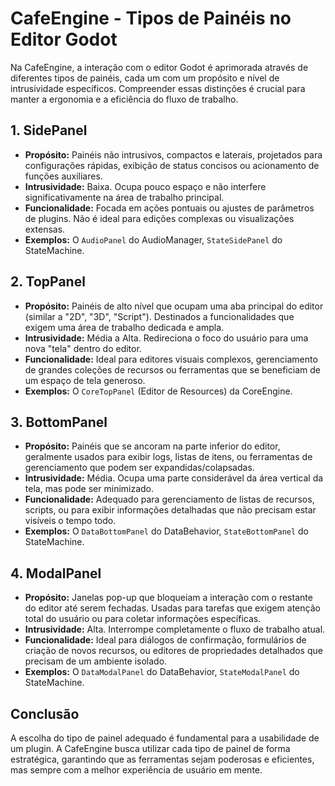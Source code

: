 # CafeEngine - Tipos de Painéis no Editor Godot

Na CafeEngine, a interação com o editor Godot é aprimorada através de diferentes tipos de painéis, cada um com um propósito e nível de intrusividade específicos. Compreender essas distinções é crucial para manter a ergonomia e a eficiência do fluxo de trabalho.

## 1. SidePanel

*   **Propósito:** Painéis não intrusivos, compactos e laterais, projetados para configurações rápidas, exibição de status concisos ou acionamento de funções auxiliares.
*   **Intrusividade:** Baixa. Ocupa pouco espaço e não interfere significativamente na área de trabalho principal.
*   **Funcionalidade:** Focada em ações pontuais ou ajustes de parâmetros de plugins. Não é ideal para edições complexas ou visualizações extensas.
*   **Exemplos:** O `AudioPanel` do AudioManager, `StateSidePanel` do StateMachine.

## 2. TopPanel

*   **Propósito:** Painéis de alto nível que ocupam uma aba principal do editor (similar a "2D", "3D", "Script"). Destinados a funcionalidades que exigem uma área de trabalho dedicada e ampla.
*   **Intrusividade:** Média a Alta. Redireciona o foco do usuário para uma nova "tela" dentro do editor.
*   **Funcionalidade:** Ideal para editores visuais complexos, gerenciamento de grandes coleções de recursos ou ferramentas que se beneficiam de um espaço de tela generoso.
*   **Exemplos:** O `CoreTopPanel` (Editor de Resources) da CoreEngine.

## 3. BottomPanel

*   **Propósito:** Painéis que se ancoram na parte inferior do editor, geralmente usados para exibir logs, listas de itens, ou ferramentas de gerenciamento que podem ser expandidas/colapsadas.
*   **Intrusividade:** Média. Ocupa uma parte considerável da área vertical da tela, mas pode ser minimizado.
*   **Funcionalidade:** Adequado para gerenciamento de listas de recursos, scripts, ou para exibir informações detalhadas que não precisam estar visíveis o tempo todo.
*   **Exemplos:** O `DataBottomPanel` do DataBehavior, `StateBottomPanel` do StateMachine.

## 4. ModalPanel

*   **Propósito:** Janelas pop-up que bloqueiam a interação com o restante do editor até serem fechadas. Usadas para tarefas que exigem atenção total do usuário ou para coletar informações específicas.
*   **Intrusividade:** Alta. Interrompe completamente o fluxo de trabalho atual.
*   **Funcionalidade:** Ideal para diálogos de confirmação, formulários de criação de novos recursos, ou editores de propriedades detalhados que precisam de um ambiente isolado.
*   **Exemplos:** O `DataModalPanel` do DataBehavior, `StateModalPanel` do StateMachine.

## Conclusão

A escolha do tipo de painel adequado é fundamental para a usabilidade de um plugin. A CafeEngine busca utilizar cada tipo de painel de forma estratégica, garantindo que as ferramentas sejam poderosas e eficientes, mas sempre com a melhor experiência de usuário em mente.